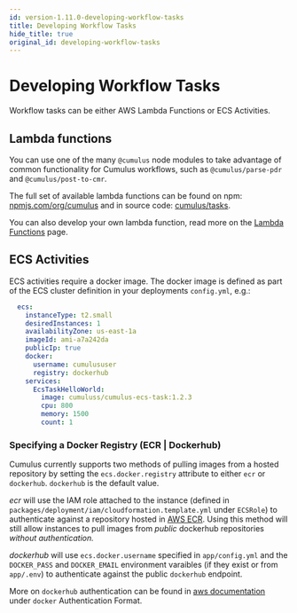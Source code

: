 ```yaml
---
id: version-1.11.0-developing-workflow-tasks
title: Developing Workflow Tasks
hide_title: true
original_id: developing-workflow-tasks
---
```


# Developing Workflow Tasks
Workflow tasks can be either AWS Lambda Functions or ECS Activities.

## Lambda functions

You can use one of the many `@cumulus` node modules to take advantage of common functionality for Cumulus workflows, such as `@cumulus/parse-pdr` and `@cumulus/post-to-cmr`.

The full set of available lambda functions can be found on npm: [npmjs.com/org/cumulus](https://www.npmjs.com/org/cumulus) and in source code: [cumulus/tasks](https://github.com/nasa/cumulus/tree/master/tasks).

You can also develop your own lambda function, read more on the [Lambda Functions](workflows/lambda.md) page.

## ECS Activities

ECS activities require a docker image. The docker image is defined as part of the ECS cluster definition in your deployments `config.yml`, e.g.:

```yaml
  ecs:
    instanceType: t2.small
    desiredInstances: 1
    availabilityZone: us-east-1a
    imageId: ami-a7a242da
    publicIp: true
    docker:
      username: cumulususer
      registry: dockerhub
    services:
      EcsTaskHelloWorld:
        image: cumuluss/cumulus-ecs-task:1.2.3
        cpu: 800
        memory: 1500
        count: 1
```

### Specifying a Docker Registry (ECR | Dockerhub)

Cumulus currently supports two methods of pulling images from a hosted repository by setting the `ecs.docker.registry` attribute to either `ecr` or `dockerhub`. `dockerhub` is the default value.

*ecr* will use the IAM role attached to the instance (defined in `packages/deployment/iam/cloudformation.template.yml` under `ECSRole`) to authenticate against a repository hosted in [AWS ECR](https://docs.aws.amazon.com/AmazonECR/latest/userguide/what-is-ecr.html). Using this method will still allow instances to pull images from *public* dockerhub repositories *without authentication.*

*dockerhub* will use `ecs.docker.username` specified in `app/config.yml` and the `DOCKER_PASS` and `DOCKER_EMAIL` environment varaibles (if they exist or from `app/.env`) to authenticate against the public `dockerhub` endpoint.

More on `dockerhub` authentication can be found in [aws documentation](https://docs.aws.amazon.com/AmazonECS/latest/developerguide/private-auth-container-instances.html) under `docker` Authentication Format.
